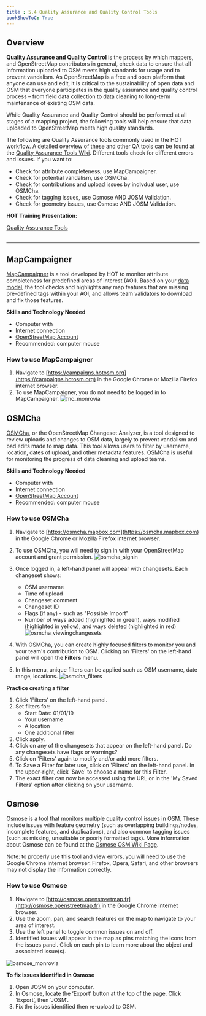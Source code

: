 ```yaml
---
title : 5.4 Quality Assurance and Quality Control Tools
bookShowToC: True
---
```


## Overview
**Quality Assurance and Quality Control** is the process by which mappers, and OpenStreetMap contributors in general, check data to ensure that all information uploaded to OSM meets high standards for usage and to prevent vandalism. As OpenStreetMap is a free and open platform that anyone can use and edit, it is critical to the sustainability of open data and OSM that everyone participates in the quality assurance and quality control process – from field data collection to data cleaning to long-term maintenance of existing OSM data. 

While Quality Assurance and Quality Control should be performed at all stages of a mapping project, the following tools will help ensure that data uploaded to OpenStreetMap meets high quality standards. 

The following are Quality Assurance tools commonly used in the HOT workflow. A detailed overview of these and other QA tools can be found at the [Quality Assurance Tools Wiki](https://wiki.openstreetmap.org/wiki/Quality_assurance). Different tools check for different errors and issues. If you want to:

* Check for attribute completeness, use MapCampaigner.
* Check for potential vandalism, use OSMCha.
* Check for contributions and upload issues by indivdual user, use OSMCha. 
* Check for tagging issues, use Osmose AND JOSM Validation.
* Check for geometry issues, use Osmose AND JOSM Validation. 

**HOT Training Presentation:** <br>

<a href="https://docs.google.com/presentation/d/1mn0ahFOCiz9DhrWmYFt1nrC25c7WQjODvXG6pTRJ-Jo/edit?usp=sharing" target="_blank">Quality Assurance Tools</a>
<br>
<br>
***

## MapCampaigner
[MapCampaigner](http://campaigns.hotosm.org) is a tool developed by HOT to monitor attribute completeness for predefined areas of interest (AOI). Based on your [data model](https://github.com/hotosm/toolbox/wiki/4.1.2-Designing-The-Data-Model), the tool checks and highlights any map features that are missing pre-defined tags within your AOI, and allows team validators to download and fix those features. 

**Skills and Technology Needed**

* Computer with 
* Internet connection
* [OpenStreetMap Account](https://hotosm.github.io/toolbox/pages/digitization-and-editing/3.1.1-opening_osm_accounts/)
* Recommended: computer mouse

### How to use MapCampaigner

1. Navigate to [https://campaigns.hotosm.org](https://campaigns.hotosm.org) in the Google Chrome or Mozilla Firefox internet browser.
2. To use MapCampaigner, you do not need to be logged in to MapCampaigner. 
![mc_monrovia](/images/quality_assurance/mc_monrovia.gif)

## OSMCha
[OSMCha](https://osmcha.mapbox.com/), or the OpenStreetMap Changeset Analyzer, is a tool designed to review uploads and changes to OSM data, largely to prevent vandalism and bad edits made to map data. This tool allows users to filter by username, location, dates of upload, and other metadata features. OSMCha is useful for monitoring the progress of data cleaning and upload teams.

**Skills and Technology Needed**

* Computer with 
* Internet connection
* [OpenStreetMap Account](https://hotosm.github.io/toolbox/pages/digitization-and-editing/3.1.1-opening_osm_accounts/)
* Recommended: computer mouse

### How to use OSMCha

1. Navigate to [https://osmcha.mapbox.com](https://osmcha.mapbox.com) in the Google Chrome or Mozilla Firefox internet browser.
2. To use OSMCha, you will need to sign in with your OpenStreetMap account and grant permission.
![osmcha_signin](/images/quality_assurance/osmcha_signin.gif)
3. Once logged in, a left-hand panel will appear with changesets. Each changeset shows:

     * OSM username
     * Time of upload
     * Changeset comment
     * Changeset ID
     * Flags (if any) - such as "Possible Import"
     * Number of ways added (highlighted in green), ways modified (highighted in yellow), and ways deleted (highlighted in red) 
![osmcha_viewingchangesets](/images/quality_assurance/osmcha_viewingchangesets.gif)
4. With OSMCha, you can create highly focused filters to monitor you and your team's contribution to OSM. Clicking on 'Filters' on the left-hand panel will open the **Filters** menu.
5. In this menu, unique filters can be applied such as OSM username, date range, locations. 
![osmcha_filters](/images/quality_assurance/osmcha_filters.gif)

**Practice creating a filter**

1. Click 'Filters' on the left-hand panel. 
2. Set filters for:
     * Start Date: 01/01/19 
     * Your username
     * A location
     * One additional filter
3. Click apply. 
4. Click on any of the changesets that appear on the left-hand panel. Do any changesets have flags or warnings?
5. Click on 'Filters' again to modify and/or add more filters.
6. To Save a Filter for later use, click on 'Filters' on the left-hand panel. In the upper-right, click 'Save' to choose a name for this Filter. 
7. The exact filter can now be accessed using the URL or in the 'My Saved Filters' option after clicking on your username. 

## Osmose <br>
Osmose is a tool that monitors multiple quality control issues in OSM. These include issues with feature geometry (such as overlapping buildings/nodes, incomplete features, and duplications), and also common tagging issues (such as missing, unsuitable or poorly formatted tags). More information about Osmose can be found at the [Osmose OSM Wiki Page](https://wiki.openstreetmap.org/wiki/Osmose).

Note: to properly use this tool and view errors, you will need to use the Google Chrome internet browser. Firefox, Opera, Safari, and other browsers may not display the information correctly.

### How to use Osmose
1. Navigate to [http://osmose.openstreetmap.fr](http://osmose.openstreetmap.fr) in the Google Chrome internet browser.
3. Use the zoom, pan, and search features on the map to navigate to your area of interest. 
3. Use the left panel to toggle common issues on and off. 
4. Identified issues will appear in the map as pins matching the icons from the issues panel. Click on each pin to learn more about the object and associated issue(s). 

![osmose_monrovia](/images/quality_assurance/osmose_monrovia.gif)

**To fix issues identified in Osmose**

1. Open JOSM on your computer.
5. In Osmose, locate the ‘Export’ button at the top of the page. Click ‘Export’, then ‘JOSM’. 
6. Fix the issues identified then re-upload to OSM. 


